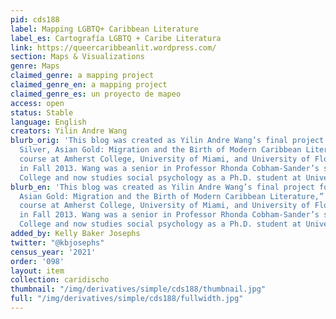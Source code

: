 ```yaml
---
pid: cds188
label: Mapping LGBTQ+ Caribbean Literature
label_es: Cartografía LGBTQ + Caribe Literatura
link: https://queercaribbeanlit.wordpress.com/
section: Maps & Visualizations
genre: Maps
claimed_genre: a mapping project
claimed_genre_en: a mapping project
claimed_genre_es: un proyecto de mapeo
access: open
status: Stable
language: English
creators: Yilin Andre Wang
blurb_orig: 'This blog was created as Yilin Andre Wang’s final project for “Panama
  Silver, Asian Gold: Migration and the Birth of Modern Caribbean Literature,” a tri-institutional
  course at Amherst College, University of Miami, and University of Florida-Gainesville
  in Fall 2013. Wang was a senior in Professor Rhonda Cobham-Sander’s section at Amherst
  College and now studies social psychology as a Ph.D. student at University of California-Davis.'
blurb_en: 'This blog was created as Yilin Andre Wang’s final project for “Panama Silver,
  Asian Gold: Migration and the Birth of Modern Caribbean Literature,” a tri-institutional
  course at Amherst College, University of Miami, and University of Florida-Gainesville
  in Fall 2013. Wang was a senior in Professor Rhonda Cobham-Sander’s section at Amherst
  College and now studies social psychology as a Ph.D. student at University of California-Davis.'
added_by: Kelly Baker Josephs
twitter: "@kbjosephs"
census_year: '2021'
order: '098'
layout: item
collection: caridischo
thumbnail: "/img/derivatives/simple/cds188/thumbnail.jpg"
full: "/img/derivatives/simple/cds188/fullwidth.jpg"
---
```

